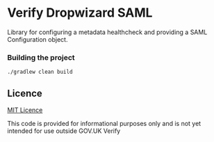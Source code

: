 
# Verify Dropwizard SAML

Library for configuring a metadata healthcheck and providing a SAML Configuration object.

### Building the project

`./gradlew clean build`

## Licence

[MIT Licence](LICENCE)

This code is provided for informational purposes only and is not yet intended for use outside GOV.UK Verify
